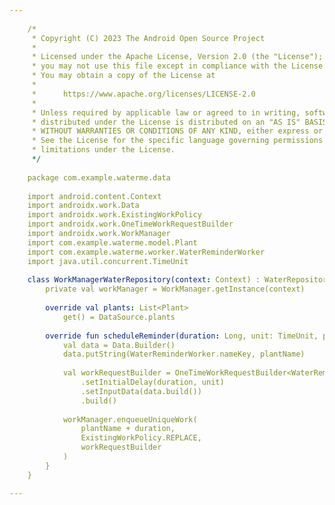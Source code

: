 ```yaml
--- 
    
    /*
     * Copyright (C) 2023 The Android Open Source Project
     *
     * Licensed under the Apache License, Version 2.0 (the "License");
     * you may not use this file except in compliance with the License.
     * You may obtain a copy of the License at
     *
     *      https://www.apache.org/licenses/LICENSE-2.0
     *
     * Unless required by applicable law or agreed to in writing, software
     * distributed under the License is distributed on an "AS IS" BASIS,
     * WITHOUT WARRANTIES OR CONDITIONS OF ANY KIND, either express or implied.
     * See the License for the specific language governing permissions and
     * limitations under the License.
     */
    
    package com.example.waterme.data
    
    import android.content.Context
    import androidx.work.Data
    import androidx.work.ExistingWorkPolicy
    import androidx.work.OneTimeWorkRequestBuilder
    import androidx.work.WorkManager
    import com.example.waterme.model.Plant
    import com.example.waterme.worker.WaterReminderWorker
    import java.util.concurrent.TimeUnit
    
    class WorkManagerWaterRepository(context: Context) : WaterRepository {
        private val workManager = WorkManager.getInstance(context)
    
        override val plants: List<Plant>
            get() = DataSource.plants
    
        override fun scheduleReminder(duration: Long, unit: TimeUnit, plantName: String) {
            val data = Data.Builder()
            data.putString(WaterReminderWorker.nameKey, plantName)
    
            val workRequestBuilder = OneTimeWorkRequestBuilder<WaterReminderWorker>()
                .setInitialDelay(duration, unit)
                .setInputData(data.build())
                .build()
    
            workManager.enqueueUniqueWork(
                plantName + duration,
                ExistingWorkPolicy.REPLACE,
                workRequestBuilder
            )
        }
    }

---
```


